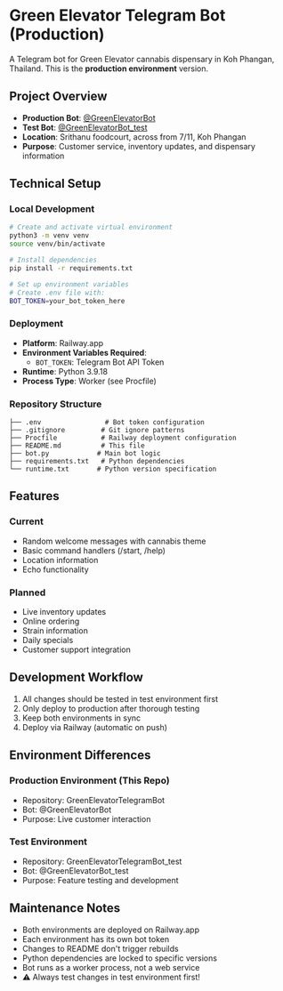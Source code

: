# Green Elevator Telegram Bot (Production)

A Telegram bot for Green Elevator cannabis dispensary in Koh Phangan, Thailand. This is the **production environment** version.

## Project Overview

- **Production Bot**: [@GreenElevatorBot](https://t.me/GreenElevatorBot)
- **Test Bot**: [@GreenElevatorBot_test](https://t.me/GreenElevatorBot_test)
- **Location**: Srithanu foodcourt, across from 7/11, Koh Phangan
- **Purpose**: Customer service, inventory updates, and dispensary information

## Technical Setup

### Local Development
```bash
# Create and activate virtual environment
python3 -m venv venv
source venv/bin/activate

# Install dependencies
pip install -r requirements.txt

# Set up environment variables
# Create .env file with:
BOT_TOKEN=your_bot_token_here
```

### Deployment
- **Platform**: Railway.app
- **Environment Variables Required**:
  - `BOT_TOKEN`: Telegram Bot API Token
- **Runtime**: Python 3.9.18
- **Process Type**: Worker (see Procfile)

### Repository Structure
```
├── .env                # Bot token configuration
├── .gitignore         # Git ignore patterns
├── Procfile           # Railway deployment configuration
├── README.md          # This file
├── bot.py            # Main bot logic
├── requirements.txt   # Python dependencies
└── runtime.txt       # Python version specification
```

## Features

### Current
- Random welcome messages with cannabis theme
- Basic command handlers (/start, /help)
- Location information
- Echo functionality

### Planned
- Live inventory updates
- Online ordering
- Strain information
- Daily specials
- Customer support integration

## Development Workflow

1. All changes should be tested in test environment first
2. Only deploy to production after thorough testing
3. Keep both environments in sync
4. Deploy via Railway (automatic on push)

## Environment Differences

### Production Environment (This Repo)
- Repository: GreenElevatorTelegramBot
- Bot: @GreenElevatorBot
- Purpose: Live customer interaction

### Test Environment
- Repository: GreenElevatorTelegramBot_test
- Bot: @GreenElevatorBot_test
- Purpose: Feature testing and development

## Maintenance Notes

- Both environments are deployed on Railway.app
- Each environment has its own bot token
- Changes to README don't trigger rebuilds
- Python dependencies are locked to specific versions
- Bot runs as a worker process, not a web service
- ⚠️ Always test changes in test environment first! 